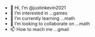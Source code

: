 - 👋 Hi, I’m @justinkevin2021
- 👀 I’m interested in ...games
- 🌱 I’m currently learning ...math
- 💞️ I’m looking to collaborate on ...math
- 📫 How to reach me ...gmail

<!---
justinkevin2021/justinkevin2021 is a ✨ special ✨ repository because its `README.md` (this file) appears on your GitHub profile.
You can click the Preview link to take a look at your changes.
--->

